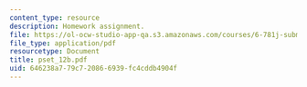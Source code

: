 ```yaml
---
content_type: resource
description: Homework assignment.
file: https://ol-ocw-studio-app-qa.s3.amazonaws.com/courses/6-781j-submicrometer-and-nanometer-technology-spring-2006/646238a779c720866939fc4cddb4904f_pset_12b.pdf
file_type: application/pdf
resourcetype: Document
title: pset_12b.pdf
uid: 646238a7-79c7-2086-6939-fc4cddb4904f
---
```

